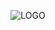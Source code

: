 <p align="center">
 <picture>
  <source media="(prefers-color-scheme: dark)" srcset="https://user-images.githubusercontent.com/80414685/179305056-2871185d-2f91-4f1d-89be-f244155bdc2d.svg">
  <source media="(prefers-color-scheme: light)" srcset="https://user-images.githubusercontent.com/80414685/179305053-91768d49-b576-4258-b94e-74aa8595e3de.svg">
  <img alt="LOGO" src="https://user-images.githubusercontent.com/80414685/179305056-2871185d-2f91-4f1d-89be-f244155bdc2d.svg">
</picture>
</p>
